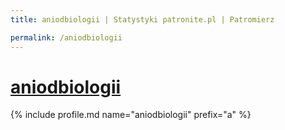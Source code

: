 ```yaml
---
title: aniodbiologii | Statystyki patronite.pl | Patromierz

permalink: /aniodbiologii
---
```


# [aniodbiologii](https://patronite.pl/aniodbiologii)

{% include profile.md name="aniodbiologii" prefix="a" %}
